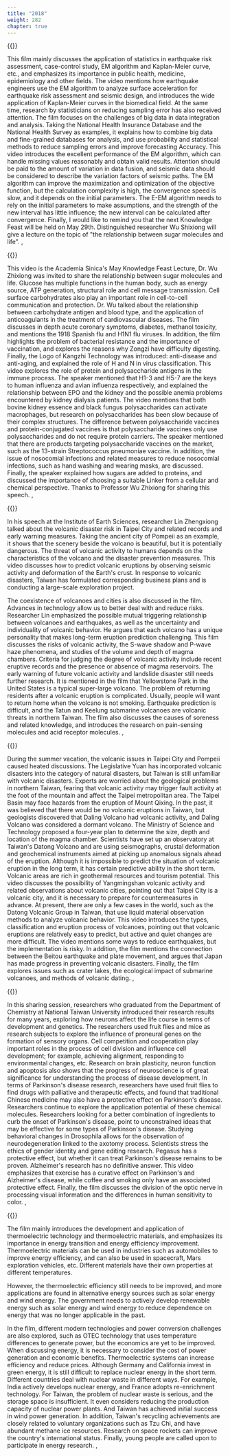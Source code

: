 ```yaml
---
title: "2018"
weight: 282
chapter: true
---
```



{{<youtube id="S9wtlBEPor8">}}

This film mainly discusses the application of statistics in earthquake risk assessment, case-control study, EM algorithm and Kaplan-Meier curve, etc., and emphasizes its importance in public health, medicine, epidemiology and other fields. The video mentions how earthquake engineers use the EM algorithm to analyze surface acceleration for earthquake risk assessment and seismic design, and introduces the wide application of Kaplan-Meier curves in the biomedical field. At the same time, research by statisticians on reducing sampling error has also received attention. The film focuses on the challenges of big data in data integration and analysis. Taking the National Health Insurance Database and the National Health Survey as examples, it explains how to combine big data and fine-grained databases for analysis, and use probability and statistical methods to reduce sampling errors and improve forecasting Accuracy. This video introduces the excellent performance of the EM algorithm, which can handle missing values ​​reasonably and obtain valid results. Attention should be paid to the amount of variation in data fusion, and seismic data should be considered to describe the variation factors of seismic paths. The EM algorithm can improve the maximization and optimization of the objective function, but the calculation complexity is high, the convergence speed is slow, and it depends on the initial parameters. The E-EM algorithm needs to rely on the initial parameters to make assumptions, and the strength of the new interval has little influence; the new interval can be calculated after convergence. Finally, I would like to remind you that the next Knowledge Feast will be held on May 29th. Distinguished researcher Wu Shixiong will give a lecture on the topic of "the relationship between sugar molecules and life". ,

{{<youtube id="6E7t_KqBnnM">}}

This video is the Academia Sinica's May Knowledge Feast Lecture, Dr. Wu Zhixiong was invited to share the relationship between sugar molecules and life. Glucose has multiple functions in the human body, such as energy source, ATP generation, structural role and cell message transmission. Cell surface carbohydrates also play an important role in cell-to-cell communication and protection. Dr. Wu talked about the relationship between carbohydrate antigen and blood type, and the application of anticoagulants in the treatment of cardiovascular diseases. The film discusses in depth acute coronary symptoms, diabetes, methanol toxicity, and mentions the 1918 Spanish flu and H1N1 flu viruses. In addition, the film highlights the problem of bacterial resistance and the importance of vaccination, and explores the reasons why Zongzi have difficulty digesting. Finally, the Logo of Kangzhi Technology was introduced: anti-disease and anti-aging, and explained the role of H and N in virus classification. This video explores the role of protein and polysaccharide antigens in the immune process. The speaker mentioned that H1-3 and H5-7 are the keys to human influenza and avian influenza respectively, and explained the relationship between EPO and the kidney and the possible anemia problems encountered by kidney dialysis patients. The video mentions that both bovine kidney essence and black fungus polysaccharides can activate macrophages, but research on polysaccharides has been slow because of their complex structures. The difference between polysaccharide vaccines and protein-conjugated vaccines is that polysaccharide vaccines only use polysaccharides and do not require protein carriers. The speaker mentioned that there are products targeting polysaccharide vaccines on the market, such as the 13-strain Streptococcus pneumoniae vaccine. In addition, the issue of nosocomial infections and related measures to reduce nosocomial infections, such as hand washing and wearing masks, are discussed. Finally, the speaker explained how sugars are added to proteins, and discussed the importance of choosing a suitable Linker from a cellular and chemical perspective. Thanks to Professor Wu Zhixiong for sharing this speech. ,

{{<youtube id="NXIg07-dPp4">}}

In his speech at the Institute of Earth Sciences, researcher Lin Zhengxiong talked about the volcanic disaster risk in Taipei City and related records and early warning measures. Taking the ancient city of Pompeii as an example, it shows that the scenery beside the volcano is beautiful, but it is potentially dangerous. The threat of volcanic activity to humans depends on the characteristics of the volcano and the disaster prevention measures. This video discusses how to predict volcanic eruptions by observing seismic activity and deformation of the Earth's crust. In response to volcanic disasters, Taiwan has formulated corresponding business plans and is conducting a large-scale exploration project.

The coexistence of volcanoes and cities is also discussed in the film. Advances in technology allow us to better deal with and reduce risks. Researcher Lin emphasized the possible mutual triggering relationship between volcanoes and earthquakes, as well as the uncertainty and individuality of volcanic behavior. He argues that each volcano has a unique personality that makes long-term eruption prediction challenging. This film discusses the risks of volcanic activity, the S-wave shadow and P-wave haze phenomena, and studies of the volume and depth of magma chambers. Criteria for judging the degree of volcanic activity include recent eruptive records and the presence or absence of magma reservoirs. The early warning of future volcanic activity and landslide disaster still needs further research. It is mentioned in the film that Yellowstone Park in the United States is a typical super-large volcano. The problem of returning residents after a volcanic eruption is complicated. Usually, people will want to return home when the volcano is not smoking. Earthquake prediction is difficult, and the Tatun and Keelung submarine volcanoes are volcanic threats in northern Taiwan. The film also discusses the causes of soreness and related knowledge, and introduces the research on pain-sensing molecules and acid receptor molecules. ,

{{<youtube id="2cwy7QO9GO0">}}

During the summer vacation, the volcanic issues in Taipei City and Pompeii caused heated discussions. The Legislative Yuan has incorporated volcanic disasters into the category of natural disasters, but Taiwan is still unfamiliar with volcanic disasters. Experts are worried about the geological problems in northern Taiwan, fearing that volcanic activity may trigger fault activity at the foot of the mountain and affect the Taipei metropolitan area. The Taipei Basin may face hazards from the eruption of Mount Qixing. In the past, it was believed that there would be no volcanic eruptions in Taiwan, but geologists discovered that Daling Volcano had volcanic activity, and Daling Volcano was considered a dormant volcano. The Ministry of Science and Technology proposed a four-year plan to determine the size, depth and location of the magma chamber. Scientists have set up an observatory at Taiwan's Datong Volcano and are using seismographs, crustal deformation and geochemical instruments aimed at picking up anomalous signals ahead of the eruption. Although it is impossible to predict the situation of volcanic eruption in the long term, it has certain predictive ability in the short term. Volcanic areas are rich in geothermal resources and tourism potential. This video discusses the possibility of Yangmingshan volcanic activity and related observations about volcanic cities, pointing out that Taipei City is a volcanic city, and it is necessary to prepare for countermeasures in advance. At present, there are only a few cases in the world, such as the Datong Volcanic Group in Taiwan, that use liquid material observation methods to analyze volcanic behavior. This video introduces the types, classification and eruption process of volcanoes, pointing out that volcanic eruptions are relatively easy to predict, but active and quiet changes are more difficult. The video mentions some ways to reduce earthquakes, but the implementation is risky. In addition, the film mentions the connection between the Beitou earthquake and plate movement, and argues that Japan has made progress in preventing volcanic disasters. Finally, the film explores issues such as crater lakes, the ecological impact of submarine volcanoes, and methods of volcanic dating. ,

{{<youtube id="tekkHJ-piV8">}}

In this sharing session, researchers who graduated from the Department of Chemistry at National Taiwan University introduced their research results for many years, exploring how neurons affect the life course in terms of development and genetics. The researchers used fruit flies and mice as research subjects to explore the influence of proneural genes on the formation of sensory organs. Cell competition and cooperation play important roles in the process of cell division and influence cell development; for example, achieving alignment, responding to environmental changes, etc. Research on brain plasticity, neuron function and apoptosis also shows that the progress of neuroscience is of great significance for understanding the process of disease development. In terms of Parkinson's disease research, researchers have used fruit flies to find drugs with palliative and therapeutic effects, and found that traditional Chinese medicine may also have a protective effect on Parkinson's disease. Researchers continue to explore the application potential of these chemical molecules. Researchers looking for a better combination of ingredients to curb the onset of Parkinson's disease, point to unconstrained ideas that may be effective for some types of Parkinson's disease. Studying behavioral changes in Drosophila allows for the observation of neurodegeneration linked to the axotomy process. Scientists stress the ethics of gender identity and gene editing research. Pegasus has a protective effect, but whether it can treat Parkinson's disease remains to be proven. Alzheimer's research has no definitive answer. This video emphasizes that exercise has a curative effect on Parkinson's and Alzheimer's disease, while coffee and smoking only have an associated protective effect. Finally, the film discusses the division of the optic nerve in processing visual information and the differences in human sensitivity to color. ,

{{<youtube id="WPE82qyvgRc">}}

The film mainly introduces the development and application of thermoelectric technology and thermoelectric materials, and emphasizes its importance in energy transition and energy efficiency improvement. Thermoelectric materials can be used in industries such as automobiles to improve energy efficiency, and can also be used in spacecraft, Mars exploration vehicles, etc. Different materials have their own properties at different temperatures.

However, the thermoelectric efficiency still needs to be improved, and more applications are found in alternative energy sources such as solar energy and wind energy. The government needs to actively develop renewable energy such as solar energy and wind energy to reduce dependence on energy that was no longer applicable in the past.

In the film, different modern technologies and power conversion challenges are also explored, such as OTEC technology that uses temperature differences to generate power, but the economics are yet to be improved. When discussing energy, it is necessary to consider the cost of power generation and economic benefits. Thermoelectric systems can increase efficiency and reduce prices. Although Germany and California invest in green energy, it is still difficult to replace nuclear energy in the short term. Different countries deal with nuclear waste in different ways. For example, India actively develops nuclear energy, and France adopts re-enrichment technology. For Taiwan, the problem of nuclear waste is serious, and the storage space is insufficient. It even considers reducing the production capacity of nuclear power plants. And Taiwan has achieved initial success in wind power generation. In addition, Taiwan's recycling achievements are closely related to voluntary organizations such as Tzu Chi, and have abundant methane ice resources. Research on space rockets can improve the country's international status. Finally, young people are called upon to participate in energy research. ,

